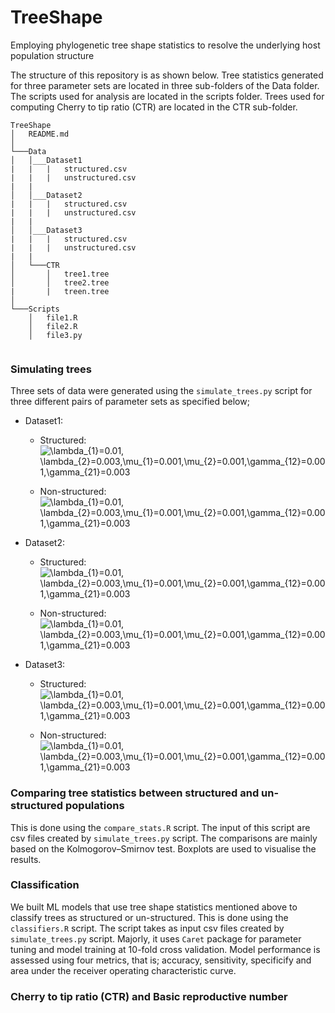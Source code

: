 # TreeShape
Employing phylogenetic tree shape statistics to resolve the underlying host population structure

The structure of this repository is as shown below. Tree statistics generated for three parameter sets are located in three sub-folders of the Data folder. The scripts used for analysis are located in the scripts folder. Trees used for computing Cherry to tip ratio (CTR) are located in the CTR sub-folder.

```
TreeShape
│   README.md  
│
└───Data
│   │___Dataset1
|   |   |   structured.csv
|   |   |   unstructured.csv
|   |
│   │___Dataset2
|   |   |   structured.csv
|   |   |   unstructured.csv
|   |
│   │___Dataset3
|   |   |   structured.csv
|   |   |   unstructured.csv
|   |
│   └───CTR
│       │   tree1.tree
│       │   tree2.tree
|       |   treen.tree
│   
└───Scripts
    │   file1.R
    │   file2.R
    │   file3.py
    
```

### Simulating trees
Three sets of data were generated using the `simulate_trees.py` script for three different pairs of parameter sets as specified below;

* Dataset1: 
    * Structured: <img src="https://latex.codecogs.com/svg.latex?\lambda_{1}=0.01,\lambda_{2}=0.003,\mu_{1}=0.001,\mu_{2}=0.001,\gamma_{12}=0.001,\gamma_{21}=0.003" title="\lambda_{1}=0.01, \lambda_{2}=0.003,\mu_{1}=0.001,\mu_{2}=0.001,\gamma_{12}=0.001,\gamma_{21}=0.003" />

    * Non-structured: <img src="https://latex.codecogs.com/svg.latex?\lambda_{1}=0.01,\lambda_{2}=0.003,\mu_{1}=0.001,\mu_{2}=0.001,\gamma_{12}=0.001,\gamma_{21}=0.003" title="\lambda_{1}=0.01, \lambda_{2}=0.003,\mu_{1}=0.001,\mu_{2}=0.001,\gamma_{12}=0.001,\gamma_{21}=0.003" />

* Dataset2: 
    * Structured: <img src="https://latex.codecogs.com/svg.latex?\lambda_{1}=0.01,\lambda_{2}=0.003,\mu_{1}=0.001,\mu_{2}=0.001,\gamma_{12}=0.001,\gamma_{21}=0.003" title="\lambda_{1}=0.01, \lambda_{2}=0.003,\mu_{1}=0.001,\mu_{2}=0.001,\gamma_{12}=0.001,\gamma_{21}=0.003" />

    * Non-structured: <img src="https://latex.codecogs.com/svg.latex?\lambda_{1}=0.01,\lambda_{2}=0.003,\mu_{1}=0.001,\mu_{2}=0.001,\gamma_{12}=0.001,\gamma_{21}=0.003" title="\lambda_{1}=0.01, \lambda_{2}=0.003,\mu_{1}=0.001,\mu_{2}=0.001,\gamma_{12}=0.001,\gamma_{21}=0.003" />
    
* Dataset3:
    * Structured: <img src="https://latex.codecogs.com/svg.latex?\lambda_{1}=0.01,\lambda_{2}=0.003,\mu_{1}=0.001,\mu_{2}=0.001,\gamma_{12}=0.001,\gamma_{21}=0.003" title="\lambda_{1}=0.01, \lambda_{2}=0.003,\mu_{1}=0.001,\mu_{2}=0.001,\gamma_{12}=0.001,\gamma_{21}=0.003" />

    * Non-structured: <img src="https://latex.codecogs.com/svg.latex?\lambda_{1}=0.01,\lambda_{2}=0.003,\mu_{1}=0.001,\mu_{2}=0.001,\gamma_{12}=0.001,\gamma_{21}=0.003" title="\lambda_{1}=0.01, \lambda_{2}=0.003,\mu_{1}=0.001,\mu_{2}=0.001,\gamma_{12}=0.001,\gamma_{21}=0.003" />

### Comparing tree statistics between structured and un-structured populations

This is done using the `compare_stats.R` script. The input of this script are csv files created by `simulate_trees.py` script. The comparisons are mainly based on the Kolmogorov–Smirnov test. Boxplots are used to visualise the results.

### Classification

We built ML models that use tree shape statistics mentioned above to classify trees as structured or un-structured. This is done using the `classifiers.R` script. The script takes as input csv files created by `simulate_trees.py` script. Majorly, it uses `Caret` package for parameter tuning and model training at 10-fold cross validation. Model performance is assessed using four metrics, that is; accuracy, sensitivity, specificify and area under the receiver operating characteristic curve.

### Cherry to tip ratio (CTR) and Basic reproductive number

